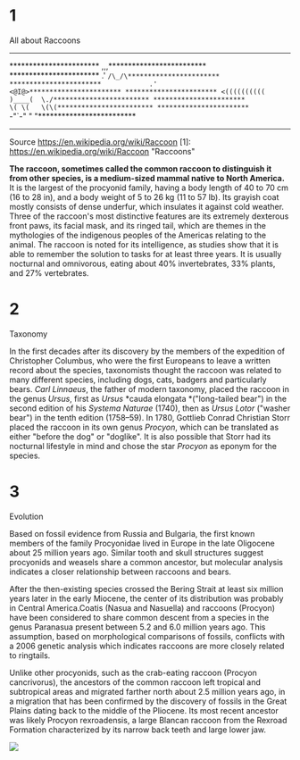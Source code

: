 <!-- Change to an H1 -->
# 1
All about Raccoons

<!-- The text below is ASCII art of a raccoon. Wrap it in a code block. -->
************************************************************************
***********************                     ,,,*************************
***********************              .'    `/\_/\***********************
***********************            .'       <@I@>***********************
*********************** <((((((((((  )____(  \./************************
***********************             \( \(   \(\(************************
***********************             `-"`-"  " "*************************
************************************************************************
<!-- Change to a bullet point and link. -->

Source https://en.wikipedia.org/wiki/Raccoon
[1]: <https://en.wikipedia.org/wiki/Raccoon> "Raccoons"

<!-- Bold only the first sentence of the following paragraph -->

**The raccoon, sometimes called the common raccoon to distinguish it from other species, is a medium-sized mammal native to North America.** It is the largest of the procyonid family, having a body length of 40 to 70 cm (16 to 28 in), and a body weight of 5 to 26 kg (11 to 57 lb). Its grayish coat mostly consists of dense underfur, which insulates it against cold weather. Three of the raccoon's most distinctive features are its extremely dexterous front paws, its facial mask, and its ringed tail, which are themes in the mythologies of the indigenous peoples of the Americas relating to the animal. The raccoon is noted for its intelligence, as studies show that it is able to remember the solution to tasks for at least three years. It is usually nocturnal and omnivorous, eating about 40% invertebrates, 33% plants, and 27% vertebrates.

<!-- Change to an H2 -->
# 2
Taxonomy

<!-- Italicize all of the latin words (e.g. *Ursus*) -->

In the first decades after its discovery by the members of the expedition of Christopher Columbus, who were the first Europeans to leave a written record about the species, taxonomists thought the raccoon was related to many different species, including dogs, cats, badgers and particularly bears. *Carl Linnaeus*, the father of modern taxonomy, placed the raccoon in the genus *Ursus*, first as *Ursus* *cauda elongata *("long-tailed bear") in the second edition of his *Systema Naturae* (1740), then as *Ursus* *Lotor* ("washer bear") in the tenth edition (1758–59). In 1780, Gottlieb Conrad Christian Storr placed the raccoon in its own genus *Procyon*, which can be translated as either "before the dog" or "doglike". It is also possible that Storr had its nocturnal lifestyle in mind and chose the star *Procyon* as eponym for the species.

<!-- Change to an H3 -->
# 3
Evolution

<!-- Create three paragraphs from the following paragraph. You may start the paragraphs wherever you like. -->

  Based on fossil evidence from Russia and Bulgaria, the first known members of the family Procyonidae lived in Europe in the late Oligocene about 25 million years ago. Similar tooth and skull structures suggest procyonids and weasels share a common ancestor, but molecular analysis indicates a closer relationship between raccoons and bears.
   
   After the then-existing species crossed the Bering Strait at least six million years later in the early Miocene, the center of its distribution was probably in Central America.Coatis (Nasua and Nasuella) and raccoons (Procyon) have been considered to share common descent from a species in the genus Paranasua present between 5.2 and 6.0 million years ago. This assumption, based on morphological comparisons of fossils, conflicts with a 2006 genetic analysis which indicates raccoons are more closely related to ringtails. 
   
   Unlike other procyonids, such as the crab-eating raccoon (Procyon cancrivorus), the ancestors of the common raccoon left tropical and subtropical areas and migrated farther north about 2.5 million years ago, in a migration that has been confirmed by the discovery of fossils in the Great Plains dating back to the middle of the Pliocene. Its most recent ancestor was likely Procyon rexroadensis, a large Blancan raccoon from the Rexroad Formation characterized by its narrow back teeth and large lower jaw.

<!-- Change the link below to be an image. Include descriptive alternate text. -->





<img
src="https://curiodyssey.org/wp-content/uploads/bb-plugin/cache/Mammals-Raccoon-square.jpg.">
